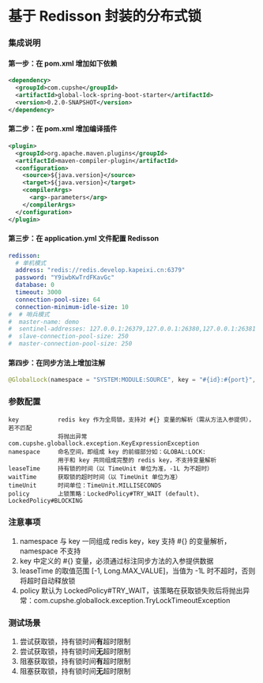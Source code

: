 # 基于 Redisson 封装的分布式锁

### 集成说明

#### 第一步：在 pom.xml 增加如下依赖

```xml
<dependency>
  <groupId>com.cupshe</groupId>
  <artifactId>global-lock-spring-boot-starter</artifactId>
  <version>0.2.0-SNAPSHOT</version>
</dependency>
```


#### 第二步：在 pom.xml 增加编译插件

```xml
<plugin>
  <groupId>org.apache.maven.plugins</groupId>
  <artifactId>maven-compiler-plugin</artifactId>
  <configuration>
    <source>${java.version}</source>
    <target>${java.version}</target>
    <compilerArgs>
      <arg>-parameters</arg>
    </compilerArgs>
  </configuration>
</plugin>
```


#### 第三步：在 application.yml 文件配置 Redisson

```yaml
redisson:
  # 单机模式
  address: "redis://redis.develop.kapeixi.cn:6379"
  password: "Y9iwbKwTrdFKavGc"
  database: 0
  timeout: 3000
  connection-pool-size: 64
  connection-minimum-idle-size: 10
#  # 哨兵模式
#  master-name: demo
#  sentinel-addresses: 127.0.0.1:26379,127.0.0.1:26380,127.0.0.1:26381
#  slave-connection-pool-size: 250
#  master-connection-pool-size: 250
```


#### 第四步：在同步方法上增加注解

```java
@GlobalLock(namespace = "SYSTEM:MODULE:SOURCE", key = "#{id}:#{port}", leaseTime = 1000L)
```


### 参数配置

```
key           redis key 作为全局锁，支持对 #{} 变量的解析（需从方法入参提供），若不匹配
              将抛出异常 com.cupshe.globallock.exception.KeyExpressionException
namespace     命名空间，即组成 key 的前缀部分如：GLOBAL:LOCK:
              用于和 key 共同组成完整的 redis key，不支持变量解析
leaseTime     持有锁的时间（以 TimeUnit 单位为准，-1L 为不超时）
waitTime      获取锁的超时时间（以 TimeUnit 单位为准）
timeUnit      时间单位：TimeUnit.MILLISECONDS
policy        上锁策略：LockedPolicy#TRY_WAIT (default)、LockedPolicy#BLOCKING
```


### 注意事项

1. namespace 与 key 一同组成 redis key，key 支持 #{} 的变量解析，namespace 不支持
2. key 中定义的 #{} 变量，必须通过标注同步方法的入参提供数据
3. leaseTime 的取值范围 [-1, Long.MAX_VALUE]，当值为 -1L 时不超时，否则将超时自动释放锁
4. policy 默认为 LockedPolicy#TRY_WAIT，该策略在获取锁失败后将抛出异常：com.cupshe.globallock.exception.TryLockTimeoutException


### 测试场景

1. 尝试获取锁，持有锁时间**有**超时限制
2. 尝试获取锁，持有锁时间**无**超时限制
3. 阻塞获取锁，持有锁时间**有**超时限制
4. 阻塞获取锁，持有锁时间**无**超时限制

